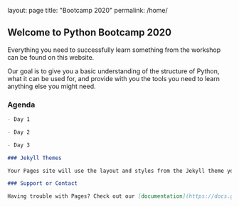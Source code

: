layout: page
title: "Bootcamp 2020"
permalink: /home/


## Welcome to Python Bootcamp 2020

Everything you need to successfully learn something from the workshop can be found on this website. 

Our goal is to give you a basic understanding of the structure of Python, what it can be used for, and provide with you the tools you need to learn anything else you might need. 

### Agenda
```markdown
- Day 1

- Day 2

- Day 3

### Jekyll Themes

Your Pages site will use the layout and styles from the Jekyll theme you have selected in your [repository settings](https://github.com/python-bootcamp-ucd/bootcamp2020/settings). The name of this theme is saved in the Jekyll `_config.yml` configuration file.

### Support or Contact

Having trouble with Pages? Check out our [documentation](https://docs.github.com/categories/github-pages-basics/) or [contact support](https://github.com/contact) and we’ll help you sort it out.
